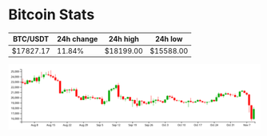 # Bitcoin Stats

BTC/USDT|24h change|24h high|24h low|
|---|---|---|---|
|$17827.17|11.84%|$18199.00|$15588.00|

<img src="./chart.svg">
